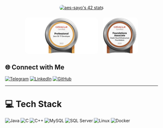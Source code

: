 <div style="width: 100%; display: flex; flex-wrap: wrap; align-items: center; justify-content: center; gap: 1.5rem; margin-bottom: 2rem;">
  <a href="https://github.com/Sayouti1" style="flex: 1 1 250px; text-align: center;">
    <img src="https://badge.mediaplus.ma/binary/aes-sayo" alt="aes-sayo's 42 stats" style="width: 60%; max-width: 250px; border-radius: 10px;">
  </a>
  <div style="display: flex; flex-direction: row; gap: 1rem; justify-content: center; flex-wrap: wrap;">
    <img src="./OCPJSE17.jpg" alt="OCP Java SE 17" style="height: 120px; border-radius: 10px;">
    <img src="./OCI25FA.png" alt="OCI Foundations Associate" style="height: 120px; border-radius: 10px;">
  </div>
</div>

## 🌐 Connect with Me
[![Telegram](https://img.shields.io/badge/Telegram-2CA5E0?style=for-the-badge&logo=telegram&logoColor=white)](https://t.me/Sayouti1)
[![LinkedIn](https://img.shields.io/badge/LinkedIn-%230077B5.svg?style=for-the-badge&logo=linkedin&logoColor=white)](https://www.linkedin.com/in/abdelaziz-es-sayouti-06b67a214)
[![GitHub](https://img.shields.io/badge/GitHub-000?style=for-the-badge&logo=github&logoColor=white)](https://github.com/Sayouti1)

---

# 💻 Tech Stack
![Java](https://img.shields.io/badge/Java-%23ED8B00.svg?style=for-the-badge&logo=java&logoColor=white)
![C](https://img.shields.io/badge/C-%2300599C.svg?style=for-the-badge&logo=c&logoColor=white)
![C++](https://img.shields.io/badge/C++-%2300599C.svg?style=for-the-badge&logo=c%2B%2B&logoColor=white)
![MySQL](https://img.shields.io/badge/MySQL-%2300f.svg?style=for-the-badge&logo=mysql&logoColor=white)
![SQL Server](https://img.shields.io/badge/Microsoft%20SQL%20Server-CC2927?style=for-the-badge&logo=microsoft%20sql%20server&logoColor=white)
![Linux](https://img.shields.io/badge/Linux-FCC624?style=for-the-badge&logo=linux&logoColor=black)
![Docker](https://img.shields.io/badge/Docker-2496ED?style=for-the-badge&logo=docker&logoColor=white)
